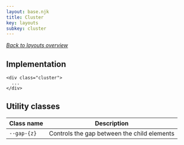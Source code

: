 ```yaml
---
layout: base.njk
title: Cluster
key: layouts
subkey: cluster
---
```


[_Back to layouts overview_](/layouts)

## Implementation

```
<div class="cluster">
  ...
</div>
```

## Utility classes

<div>
  <table>
    <thead>
      <tr><th>Class name</th><th>Description</th></tr>
    </thead>
    <tbody>
      <tr><td><code>--gap-{z}</code></td><td>Controls the gap between the child elements</td></tr>
    </tbody>
  </table>
</div>
